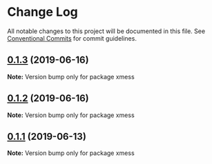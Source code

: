 # Change Log

All notable changes to this project will be documented in this file.
See [Conventional Commits](https://conventionalcommits.org) for commit guidelines.

## [0.1.3](https://github.com/ciklum-digital/xmess/compare/v0.1.2...v0.1.3) (2019-06-16)

**Note:** Version bump only for package xmess





## [0.1.2](https://github.com/ciklum-digital/xmess/compare/v0.1.1...v0.1.2) (2019-06-16)

**Note:** Version bump only for package xmess





## [0.1.1](https://github.com/ciklum-digital/xmess/compare/v0.1.0...v0.1.1) (2019-06-13)

**Note:** Version bump only for package xmess
